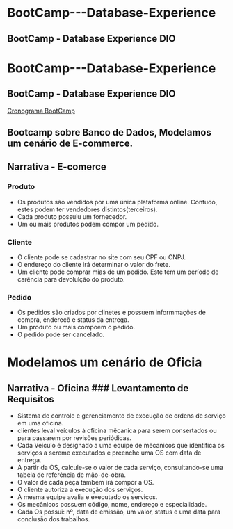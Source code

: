 # BootCamp---Database-Experience
## BootCamp - Database Experience DIO

# BootCamp---Database-Experience
## BootCamp - Database Experience DIO

[Cronograma BootCamp](https://web.dio.me/track/database-experience)

## Bootcamp sobre Banco de Dados, Modelamos um cenário de E-commerce.

## Narrativa - E-comerce
### Produto
- Os produtos são vendidos por uma única plataforma online. Contudo, estes podem ter vendedores distintos(terceiros).
- Cada produto possuiu um fornecedor.
- Um ou mais produtos podem compor um pedido.
### Cliente
- O cliente pode se cadastrar no site com seu CPF ou CNPJ.
- O endereço do cliente irá determinar o valor do frete.
- Um cliente pode comprar mias de um pedido. Este tem um período de carência para devolulção do produto.
### Pedido
- Os pedidos são criados por clinetes e possuem informmações de compra, endereçõ e status da entrega.
- Um produto ou mais compoem o pedido.
- O pedido pode ser cancelado.

# Modelamos um cenário de Oficia

## Narrativa - Oficina ### Levantamento de Requisitos

- Sistema de controle e gerenciamento de execução de ordens de serviço em uma oficina.
- clientes leval veículos à oficina mêcanica para serem consertados ou para passarem por revisões periódicas.
- Cada Veículo é designado a uma equipe de mêcanicos que identifica os serviços a sereme executados e preenche uma OS com data de entrega.
- A partir da OS, calcule-se o valor de cada serviço, consultando-se uma tabela de referência de mão-de-obra.
- O valor de cada peça também irá compor a OS.
- O cliente autoriza a execução dos serviços.
- A mesma equipe avalia e executado os serviços.
- Os mecânicos possuem código, nome, endereço e especialidade.
- Cada Os possui: nº, data de emissão, um valor, status e uma data para conclusão dos trabalhos.
